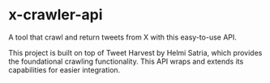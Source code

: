 # x-crawler-api
A tool that crawl and return tweets from X with this easy-to-use API.

This project is built on top of Tweet Harvest by Helmi Satria, which provides the foundational crawling functionality. This API wraps and extends its capabilities for easier integration.
